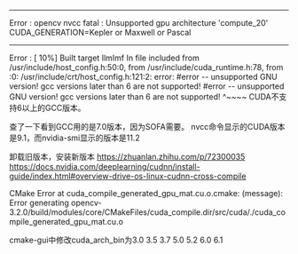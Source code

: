 
-------
Error : opencv nvcc fatal   : Unsupported gpu architecture 'compute_20'
CUDA_GENERATION=Kepler or Maxwell or Pascal

---------
Error : 
[ 10%] Built target IlmImf
In file included from /usr/include/host_config.h:50:0,
                 from /usr/include/cuda_runtime.h:78,
                 from <command-line>:0:
/usr/include/crt/host_config.h:121:2: error: #error -- unsupported GNU version! gcc versions later than 6 are not supported!
 #error -- unsupported GNU version! gcc versions later than 6 are not supported!
  ^~~~~
CUDA不支持6以上的GCC版本。
  
  查了一下看到GCC用的是7.0版本，因为SOFA需要。
  nvcc命令显示的CUDA版本是9.1，而nvidia-smi显示的版本是11.2
  
  卸载旧版本，安装新版本
  https://zhuanlan.zhihu.com/p/72300035
  https://docs.nvidia.com/deeplearning/cudnn/install-guide/index.html#overview-drive-os-linux-cudnn-cross-compile
  
  
  CMake Error at cuda_compile_generated_gpu_mat.cu.o.cmake: (message): Error generating opencv-3.2.0/build/modules/core/CMakeFiles/cuda_compile.dir/src/cuda/./cuda_compile_generated_gpu_mat.cu.o
  
  cmake-gui中修改cuda_arch_bin为3.0 3.5 3.7 5.0 5.2 6.0 6.1
  
  
